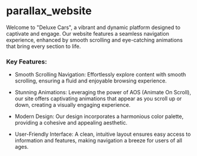 # parallax_website

Welcome to "Deluxe Cars", a vibrant and dynamic platform designed to captivate and engage. Our website features a seamless navigation experience, enhanced by smooth scrolling and eye-catching animations that bring every section to life. 

### Key Features:
- Smooth Scrolling Navigation: Effortlessly explore content with smooth scrolling, ensuring a fluid and enjoyable browsing experience.

- Stunning Animations: Leveraging the power of AOS (Animate On Scroll), our site offers captivating animations that appear as you scroll up or down, creating a visually engaging experience.
  
- Modern Design: Our design incorporates a harmonious color palette, providing a cohesive and appealing aesthetic.
  
- User-Friendly Interface: A clean, intuitive layout ensures easy access to information and features, making navigation a breeze for users of all ages.
